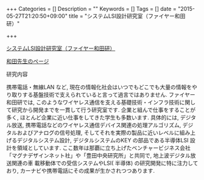 +++
Categories = []
Description = ""
Keywords = []
Tags = []
date = "2015-05-27T21:20:50+09:00"
title = "システムLSI設計研究室（ファイヤー和田研）"

+++

[システムLSI設計研究室（ファイヤー和田研）](http://www.lsi.ie.u-ryukyu.ac.jp/)

[和田先生のページ](http://www.ie.u-ryukyu.ac.jp/~wada/)

研究内容

携帯電話・無線LAN など, 現在の情報化社会はいつでもどこでも大量の情報をやり取りする基盤技術で支えられていると言って過言ではありません. ファイヤー和田研では, このようなワイヤレス通信を支える基礎技術・インフラ技術に関して研究から開発までを一貫して行う研究室です. 企業と組んで仕事をすることが多く, ほとんど企業に近い仕事をしてきた学生も多数います.
具体的には, デジタル放送, 携帯電話などのワイヤレス通信デバイス関連の処理アルゴリズム, デジタルおよびアナログの信号処理, そしてそれを実際の製品に近いレベルに組み上げるデジタルシステム設計, デジタルシステムのKEY の部品である半導体LSI 設計を領域としています.
ここ数年は那覇に立ち上げたベンチャービジネス会社「マグナデザインネット社」や「豊田中央研究所」と共同で, 地上波デジタル放送関連の車
載移動体での受信システムやLSI( 半導体) の研究開発に特に注力しており, カーナビや携帯電話にその成果が生かされつつあります.
